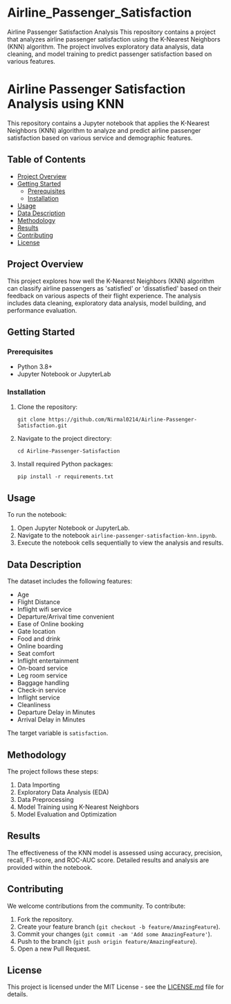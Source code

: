 # Airline_Passenger_Satisfaction
Airline Passenger Satisfaction Analysis This repository contains a project that analyzes airline passenger satisfaction using the K-Nearest Neighbors (KNN) algorithm. The project involves exploratory data analysis, data cleaning, and model training to predict passenger satisfaction based on various features.

# Airline Passenger Satisfaction Analysis using KNN

This repository contains a Jupyter notebook that applies the K-Nearest Neighbors (KNN) algorithm to analyze and predict airline passenger satisfaction based on various service and demographic features.

## Table of Contents
- [Project Overview](#project-overview)
- [Getting Started](#getting-started)
  - [Prerequisites](#prerequisites)
  - [Installation](#installation)
- [Usage](#usage)
- [Data Description](#data-description)
- [Methodology](#methodology)
- [Results](#results)
- [Contributing](#contributing)
- [License](#license)

## Project Overview

This project explores how well the K-Nearest Neighbors (KNN) algorithm can classify airline passengers as 'satisfied' or 'dissatisfied' based on their feedback on various aspects of their flight experience. The analysis includes data cleaning, exploratory data analysis, model building, and performance evaluation.

## Getting Started

### Prerequisites

- Python 3.8+
- Jupyter Notebook or JupyterLab

### Installation

1. Clone the repository:
   ```
   git clone https://github.com/Nirmal0214/Airline-Passenger-Satisfaction.git
   ```
2. Navigate to the project directory:
   ```
   cd Airline-Passenger-Satisfaction
   ```
3. Install required Python packages:
   ```
   pip install -r requirements.txt
   ```

## Usage

To run the notebook:
1. Open Jupyter Notebook or JupyterLab.
2. Navigate to the notebook `airline-passenger-satisfaction-knn.ipynb`.
3. Execute the notebook cells sequentially to view the analysis and results.

## Data Description

The dataset includes the following features:
- Age
- Flight Distance
- Inflight wifi service
- Departure/Arrival time convenient
- Ease of Online booking
- Gate location
- Food and drink
- Online boarding
- Seat comfort
- Inflight entertainment
- On-board service
- Leg room service
- Baggage handling
- Check-in service
- Inflight service
- Cleanliness
- Departure Delay in Minutes
- Arrival Delay in Minutes

The target variable is `satisfaction`.

## Methodology

The project follows these steps:
1. Data Importing
2. Exploratory Data Analysis (EDA)
3. Data Preprocessing
4. Model Training using K-Nearest Neighbors
5. Model Evaluation and Optimization

## Results

The effectiveness of the KNN model is assessed using accuracy, precision, recall, F1-score, and ROC-AUC score. Detailed results and analysis are provided within the notebook.

## Contributing

We welcome contributions from the community. To contribute:
1. Fork the repository.
2. Create your feature branch (`git checkout -b feature/AmazingFeature`).
3. Commit your changes (`git commit -am 'Add some AmazingFeature'`).
4. Push to the branch (`git push origin feature/AmazingFeature`).
5. Open a new Pull Request.

## License

This project is licensed under the MIT License - see the [LICENSE.md](LICENSE) file for details.
